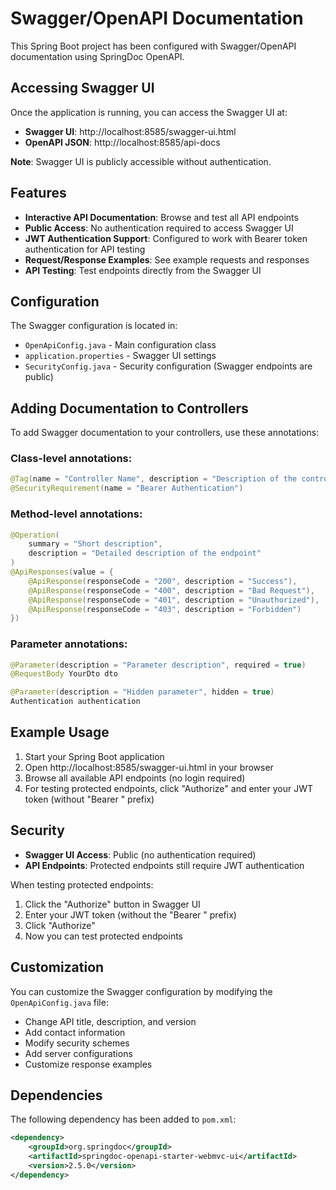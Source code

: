 # Swagger/OpenAPI Documentation

This Spring Boot project has been configured with Swagger/OpenAPI documentation using SpringDoc OpenAPI.

## Accessing Swagger UI

Once the application is running, you can access the Swagger UI at:

- **Swagger UI**: http://localhost:8585/swagger-ui.html
- **OpenAPI JSON**: http://localhost:8585/api-docs

**Note**: Swagger UI is publicly accessible without authentication.

## Features

- **Interactive API Documentation**: Browse and test all API endpoints
- **Public Access**: No authentication required to access Swagger UI
- **JWT Authentication Support**: Configured to work with Bearer token authentication for API testing
- **Request/Response Examples**: See example requests and responses
- **API Testing**: Test endpoints directly from the Swagger UI

## Configuration

The Swagger configuration is located in:
- `OpenApiConfig.java` - Main configuration class
- `application.properties` - Swagger UI settings
- `SecurityConfig.java` - Security configuration (Swagger endpoints are public)

## Adding Documentation to Controllers

To add Swagger documentation to your controllers, use these annotations:

### Class-level annotations:
```java
@Tag(name = "Controller Name", description = "Description of the controller")
@SecurityRequirement(name = "Bearer Authentication")
```

### Method-level annotations:
```java
@Operation(
    summary = "Short description",
    description = "Detailed description of the endpoint"
)
@ApiResponses(value = {
    @ApiResponse(responseCode = "200", description = "Success"),
    @ApiResponse(responseCode = "400", description = "Bad Request"),
    @ApiResponse(responseCode = "401", description = "Unauthorized"),
    @ApiResponse(responseCode = "403", description = "Forbidden")
})
```

### Parameter annotations:
```java
@Parameter(description = "Parameter description", required = true)
@RequestBody YourDto dto

@Parameter(description = "Hidden parameter", hidden = true)
Authentication authentication
```

## Example Usage

1. Start your Spring Boot application
2. Open http://localhost:8585/swagger-ui.html in your browser
3. Browse all available API endpoints (no login required)
4. For testing protected endpoints, click "Authorize" and enter your JWT token (without "Bearer " prefix)

## Security

- **Swagger UI Access**: Public (no authentication required)
- **API Endpoints**: Protected endpoints still require JWT authentication

When testing protected endpoints:

1. Click the "Authorize" button in Swagger UI
2. Enter your JWT token (without the "Bearer " prefix)
3. Click "Authorize"
4. Now you can test protected endpoints

## Customization

You can customize the Swagger configuration by modifying the `OpenApiConfig.java` file:

- Change API title, description, and version
- Add contact information
- Modify security schemes
- Add server configurations
- Customize response examples

## Dependencies

The following dependency has been added to `pom.xml`:
```xml
<dependency>
    <groupId>org.springdoc</groupId>
    <artifactId>springdoc-openapi-starter-webmvc-ui</artifactId>
    <version>2.5.0</version>
</dependency>
``` 
